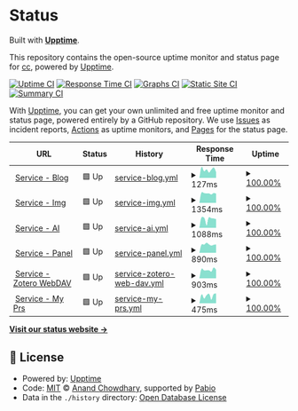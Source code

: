 # Status

Built with [**Upptime**](https://upptime.js.org).

This repository contains the open-source uptime monitor and status page for [cc](https://chillcicada.com), powered by [Upptime](https://github.com/upptime/upptime).

[![Uptime CI](https://github.com/chillcicada/status/workflows/Uptime%20CI/badge.svg)](https://github.com/chillcicada/status/actions?query=workflow%3A%22Uptime+CI%22)
[![Response Time CI](https://github.com/chillcicada/status/workflows/Response%20Time%20CI/badge.svg)](https://github.com/chillcicada/status/actions?query=workflow%3A%22Response+Time+CI%22)
[![Graphs CI](https://github.com/chillcicada/status/workflows/Graphs%20CI/badge.svg)](https://github.com/chillcicada/status/actions?query=workflow%3A%22Graphs+CI%22)
[![Static Site CI](https://github.com/chillcicada/status/workflows/Static%20Site%20CI/badge.svg)](https://github.com/chillcicada/status/actions?query=workflow%3A%22Static+Site+CI%22)
[![Summary CI](https://github.com/chillcicada/status/workflows/Summary%20CI/badge.svg)](https://github.com/chillcicada/status/actions?query=workflow%3A%22Summary+CI%22)

With [Upptime](https://upptime.js.org), you can get your own unlimited and free uptime monitor and status page, powered entirely by a GitHub repository. We use [Issues](https://github.com/chillcicada/status/issues) as incident reports, [Actions](https://github.com/chillcicada/status/actions) as uptime monitors, and [Pages](https://status.chillcicada.com) for the status page.

<!--start: status pages-->
<!-- This summary is generated by Upptime (https://github.com/upptime/upptime) -->
<!-- Do not edit this manually, your changes will be overwritten -->
<!-- prettier-ignore -->
| URL | Status | History | Response Time | Uptime |
| --- | ------ | ------- | ------------- | ------ |
| <img alt="" src="https://icons.duckduckgo.com/ip3/chillcicada.com.ico" height="13"> [Service - Blog](https://chillcicada.com) | 🟩 Up | [service-blog.yml](https://github.com/chillcicada/status/commits/HEAD/history/service-blog.yml) | <details><summary><img alt="Response time graph" src="./graphs/service-blog/response-time-week.png" height="20"> 127ms</summary><br><a href="https://status.chillcicada.com/history/service-blog"><img alt="Response time 324" src="https://img.shields.io/endpoint?url=https%3A%2F%2Fraw.githubusercontent.com%2Fchillcicada%2Fstatus%2FHEAD%2Fapi%2Fservice-blog%2Fresponse-time.json"></a><br><a href="https://status.chillcicada.com/history/service-blog"><img alt="24-hour response time 91" src="https://img.shields.io/endpoint?url=https%3A%2F%2Fraw.githubusercontent.com%2Fchillcicada%2Fstatus%2FHEAD%2Fapi%2Fservice-blog%2Fresponse-time-day.json"></a><br><a href="https://status.chillcicada.com/history/service-blog"><img alt="7-day response time 127" src="https://img.shields.io/endpoint?url=https%3A%2F%2Fraw.githubusercontent.com%2Fchillcicada%2Fstatus%2FHEAD%2Fapi%2Fservice-blog%2Fresponse-time-week.json"></a><br><a href="https://status.chillcicada.com/history/service-blog"><img alt="30-day response time 353" src="https://img.shields.io/endpoint?url=https%3A%2F%2Fraw.githubusercontent.com%2Fchillcicada%2Fstatus%2FHEAD%2Fapi%2Fservice-blog%2Fresponse-time-month.json"></a><br><a href="https://status.chillcicada.com/history/service-blog"><img alt="1-year response time 324" src="https://img.shields.io/endpoint?url=https%3A%2F%2Fraw.githubusercontent.com%2Fchillcicada%2Fstatus%2FHEAD%2Fapi%2Fservice-blog%2Fresponse-time-year.json"></a></details> | <details><summary><a href="https://status.chillcicada.com/history/service-blog">100.00%</a></summary><a href="https://status.chillcicada.com/history/service-blog"><img alt="All-time uptime 100.00%" src="https://img.shields.io/endpoint?url=https%3A%2F%2Fraw.githubusercontent.com%2Fchillcicada%2Fstatus%2FHEAD%2Fapi%2Fservice-blog%2Fuptime.json"></a><br><a href="https://status.chillcicada.com/history/service-blog"><img alt="24-hour uptime 100.00%" src="https://img.shields.io/endpoint?url=https%3A%2F%2Fraw.githubusercontent.com%2Fchillcicada%2Fstatus%2FHEAD%2Fapi%2Fservice-blog%2Fuptime-day.json"></a><br><a href="https://status.chillcicada.com/history/service-blog"><img alt="7-day uptime 100.00%" src="https://img.shields.io/endpoint?url=https%3A%2F%2Fraw.githubusercontent.com%2Fchillcicada%2Fstatus%2FHEAD%2Fapi%2Fservice-blog%2Fuptime-week.json"></a><br><a href="https://status.chillcicada.com/history/service-blog"><img alt="30-day uptime 100.00%" src="https://img.shields.io/endpoint?url=https%3A%2F%2Fraw.githubusercontent.com%2Fchillcicada%2Fstatus%2FHEAD%2Fapi%2Fservice-blog%2Fuptime-month.json"></a><br><a href="https://status.chillcicada.com/history/service-blog"><img alt="1-year uptime 100.00%" src="https://img.shields.io/endpoint?url=https%3A%2F%2Fraw.githubusercontent.com%2Fchillcicada%2Fstatus%2FHEAD%2Fapi%2Fservice-blog%2Fuptime-year.json"></a></details>
| <img alt="" src="https://icons.duckduckgo.com/ip3/img.chillcicada.com.ico" height="13"> [Service - Img](https://img.chillcicada.com) | 🟩 Up | [service-img.yml](https://github.com/chillcicada/status/commits/HEAD/history/service-img.yml) | <details><summary><img alt="Response time graph" src="./graphs/service-img/response-time-week.png" height="20"> 1354ms</summary><br><a href="https://status.chillcicada.com/history/service-img"><img alt="Response time 1392" src="https://img.shields.io/endpoint?url=https%3A%2F%2Fraw.githubusercontent.com%2Fchillcicada%2Fstatus%2FHEAD%2Fapi%2Fservice-img%2Fresponse-time.json"></a><br><a href="https://status.chillcicada.com/history/service-img"><img alt="24-hour response time 1313" src="https://img.shields.io/endpoint?url=https%3A%2F%2Fraw.githubusercontent.com%2Fchillcicada%2Fstatus%2FHEAD%2Fapi%2Fservice-img%2Fresponse-time-day.json"></a><br><a href="https://status.chillcicada.com/history/service-img"><img alt="7-day response time 1354" src="https://img.shields.io/endpoint?url=https%3A%2F%2Fraw.githubusercontent.com%2Fchillcicada%2Fstatus%2FHEAD%2Fapi%2Fservice-img%2Fresponse-time-week.json"></a><br><a href="https://status.chillcicada.com/history/service-img"><img alt="30-day response time 1406" src="https://img.shields.io/endpoint?url=https%3A%2F%2Fraw.githubusercontent.com%2Fchillcicada%2Fstatus%2FHEAD%2Fapi%2Fservice-img%2Fresponse-time-month.json"></a><br><a href="https://status.chillcicada.com/history/service-img"><img alt="1-year response time 1392" src="https://img.shields.io/endpoint?url=https%3A%2F%2Fraw.githubusercontent.com%2Fchillcicada%2Fstatus%2FHEAD%2Fapi%2Fservice-img%2Fresponse-time-year.json"></a></details> | <details><summary><a href="https://status.chillcicada.com/history/service-img">100.00%</a></summary><a href="https://status.chillcicada.com/history/service-img"><img alt="All-time uptime 100.00%" src="https://img.shields.io/endpoint?url=https%3A%2F%2Fraw.githubusercontent.com%2Fchillcicada%2Fstatus%2FHEAD%2Fapi%2Fservice-img%2Fuptime.json"></a><br><a href="https://status.chillcicada.com/history/service-img"><img alt="24-hour uptime 100.00%" src="https://img.shields.io/endpoint?url=https%3A%2F%2Fraw.githubusercontent.com%2Fchillcicada%2Fstatus%2FHEAD%2Fapi%2Fservice-img%2Fuptime-day.json"></a><br><a href="https://status.chillcicada.com/history/service-img"><img alt="7-day uptime 100.00%" src="https://img.shields.io/endpoint?url=https%3A%2F%2Fraw.githubusercontent.com%2Fchillcicada%2Fstatus%2FHEAD%2Fapi%2Fservice-img%2Fuptime-week.json"></a><br><a href="https://status.chillcicada.com/history/service-img"><img alt="30-day uptime 100.00%" src="https://img.shields.io/endpoint?url=https%3A%2F%2Fraw.githubusercontent.com%2Fchillcicada%2Fstatus%2FHEAD%2Fapi%2Fservice-img%2Fuptime-month.json"></a><br><a href="https://status.chillcicada.com/history/service-img"><img alt="1-year uptime 100.00%" src="https://img.shields.io/endpoint?url=https%3A%2F%2Fraw.githubusercontent.com%2Fchillcicada%2Fstatus%2FHEAD%2Fapi%2Fservice-img%2Fuptime-year.json"></a></details>
| <img alt="" src="https://icons.duckduckgo.com/ip3/ai.chillcicada.com.ico" height="13"> [Service - AI](https://ai.chillcicada.com) | 🟩 Up | [service-ai.yml](https://github.com/chillcicada/status/commits/HEAD/history/service-ai.yml) | <details><summary><img alt="Response time graph" src="./graphs/service-ai/response-time-week.png" height="20"> 1088ms</summary><br><a href="https://status.chillcicada.com/history/service-ai"><img alt="Response time 1574" src="https://img.shields.io/endpoint?url=https%3A%2F%2Fraw.githubusercontent.com%2Fchillcicada%2Fstatus%2FHEAD%2Fapi%2Fservice-ai%2Fresponse-time.json"></a><br><a href="https://status.chillcicada.com/history/service-ai"><img alt="24-hour response time 1084" src="https://img.shields.io/endpoint?url=https%3A%2F%2Fraw.githubusercontent.com%2Fchillcicada%2Fstatus%2FHEAD%2Fapi%2Fservice-ai%2Fresponse-time-day.json"></a><br><a href="https://status.chillcicada.com/history/service-ai"><img alt="7-day response time 1088" src="https://img.shields.io/endpoint?url=https%3A%2F%2Fraw.githubusercontent.com%2Fchillcicada%2Fstatus%2FHEAD%2Fapi%2Fservice-ai%2Fresponse-time-week.json"></a><br><a href="https://status.chillcicada.com/history/service-ai"><img alt="30-day response time 1041" src="https://img.shields.io/endpoint?url=https%3A%2F%2Fraw.githubusercontent.com%2Fchillcicada%2Fstatus%2FHEAD%2Fapi%2Fservice-ai%2Fresponse-time-month.json"></a><br><a href="https://status.chillcicada.com/history/service-ai"><img alt="1-year response time 1574" src="https://img.shields.io/endpoint?url=https%3A%2F%2Fraw.githubusercontent.com%2Fchillcicada%2Fstatus%2FHEAD%2Fapi%2Fservice-ai%2Fresponse-time-year.json"></a></details> | <details><summary><a href="https://status.chillcicada.com/history/service-ai">100.00%</a></summary><a href="https://status.chillcicada.com/history/service-ai"><img alt="All-time uptime 100.00%" src="https://img.shields.io/endpoint?url=https%3A%2F%2Fraw.githubusercontent.com%2Fchillcicada%2Fstatus%2FHEAD%2Fapi%2Fservice-ai%2Fuptime.json"></a><br><a href="https://status.chillcicada.com/history/service-ai"><img alt="24-hour uptime 100.00%" src="https://img.shields.io/endpoint?url=https%3A%2F%2Fraw.githubusercontent.com%2Fchillcicada%2Fstatus%2FHEAD%2Fapi%2Fservice-ai%2Fuptime-day.json"></a><br><a href="https://status.chillcicada.com/history/service-ai"><img alt="7-day uptime 100.00%" src="https://img.shields.io/endpoint?url=https%3A%2F%2Fraw.githubusercontent.com%2Fchillcicada%2Fstatus%2FHEAD%2Fapi%2Fservice-ai%2Fuptime-week.json"></a><br><a href="https://status.chillcicada.com/history/service-ai"><img alt="30-day uptime 100.00%" src="https://img.shields.io/endpoint?url=https%3A%2F%2Fraw.githubusercontent.com%2Fchillcicada%2Fstatus%2FHEAD%2Fapi%2Fservice-ai%2Fuptime-month.json"></a><br><a href="https://status.chillcicada.com/history/service-ai"><img alt="1-year uptime 100.00%" src="https://img.shields.io/endpoint?url=https%3A%2F%2Fraw.githubusercontent.com%2Fchillcicada%2Fstatus%2FHEAD%2Fapi%2Fservice-ai%2Fuptime-year.json"></a></details>
| <img alt="" src="https://icons.duckduckgo.com/ip3/panel.chillcicada.com.ico" height="13"> [Service - Panel](https://panel.chillcicada.com) | 🟩 Up | [service-panel.yml](https://github.com/chillcicada/status/commits/HEAD/history/service-panel.yml) | <details><summary><img alt="Response time graph" src="./graphs/service-panel/response-time-week.png" height="20"> 890ms</summary><br><a href="https://status.chillcicada.com/history/service-panel"><img alt="Response time 865" src="https://img.shields.io/endpoint?url=https%3A%2F%2Fraw.githubusercontent.com%2Fchillcicada%2Fstatus%2FHEAD%2Fapi%2Fservice-panel%2Fresponse-time.json"></a><br><a href="https://status.chillcicada.com/history/service-panel"><img alt="24-hour response time 888" src="https://img.shields.io/endpoint?url=https%3A%2F%2Fraw.githubusercontent.com%2Fchillcicada%2Fstatus%2FHEAD%2Fapi%2Fservice-panel%2Fresponse-time-day.json"></a><br><a href="https://status.chillcicada.com/history/service-panel"><img alt="7-day response time 890" src="https://img.shields.io/endpoint?url=https%3A%2F%2Fraw.githubusercontent.com%2Fchillcicada%2Fstatus%2FHEAD%2Fapi%2Fservice-panel%2Fresponse-time-week.json"></a><br><a href="https://status.chillcicada.com/history/service-panel"><img alt="30-day response time 865" src="https://img.shields.io/endpoint?url=https%3A%2F%2Fraw.githubusercontent.com%2Fchillcicada%2Fstatus%2FHEAD%2Fapi%2Fservice-panel%2Fresponse-time-month.json"></a><br><a href="https://status.chillcicada.com/history/service-panel"><img alt="1-year response time 865" src="https://img.shields.io/endpoint?url=https%3A%2F%2Fraw.githubusercontent.com%2Fchillcicada%2Fstatus%2FHEAD%2Fapi%2Fservice-panel%2Fresponse-time-year.json"></a></details> | <details><summary><a href="https://status.chillcicada.com/history/service-panel">100.00%</a></summary><a href="https://status.chillcicada.com/history/service-panel"><img alt="All-time uptime 99.85%" src="https://img.shields.io/endpoint?url=https%3A%2F%2Fraw.githubusercontent.com%2Fchillcicada%2Fstatus%2FHEAD%2Fapi%2Fservice-panel%2Fuptime.json"></a><br><a href="https://status.chillcicada.com/history/service-panel"><img alt="24-hour uptime 100.00%" src="https://img.shields.io/endpoint?url=https%3A%2F%2Fraw.githubusercontent.com%2Fchillcicada%2Fstatus%2FHEAD%2Fapi%2Fservice-panel%2Fuptime-day.json"></a><br><a href="https://status.chillcicada.com/history/service-panel"><img alt="7-day uptime 100.00%" src="https://img.shields.io/endpoint?url=https%3A%2F%2Fraw.githubusercontent.com%2Fchillcicada%2Fstatus%2FHEAD%2Fapi%2Fservice-panel%2Fuptime-week.json"></a><br><a href="https://status.chillcicada.com/history/service-panel"><img alt="30-day uptime 99.69%" src="https://img.shields.io/endpoint?url=https%3A%2F%2Fraw.githubusercontent.com%2Fchillcicada%2Fstatus%2FHEAD%2Fapi%2Fservice-panel%2Fuptime-month.json"></a><br><a href="https://status.chillcicada.com/history/service-panel"><img alt="1-year uptime 99.85%" src="https://img.shields.io/endpoint?url=https%3A%2F%2Fraw.githubusercontent.com%2Fchillcicada%2Fstatus%2FHEAD%2Fapi%2Fservice-panel%2Fuptime-year.json"></a></details>
| <img alt="" src="https://icons.duckduckgo.com/ip3/zotero.chillcicada.com.ico" height="13"> [Service - Zotero WebDAV](https://zotero.chillcicada.com) | 🟩 Up | [service-zotero-web-dav.yml](https://github.com/chillcicada/status/commits/HEAD/history/service-zotero-web-dav.yml) | <details><summary><img alt="Response time graph" src="./graphs/service-zotero-web-dav/response-time-week.png" height="20"> 903ms</summary><br><a href="https://status.chillcicada.com/history/service-zotero-web-dav"><img alt="Response time 881" src="https://img.shields.io/endpoint?url=https%3A%2F%2Fraw.githubusercontent.com%2Fchillcicada%2Fstatus%2FHEAD%2Fapi%2Fservice-zotero-web-dav%2Fresponse-time.json"></a><br><a href="https://status.chillcicada.com/history/service-zotero-web-dav"><img alt="24-hour response time 905" src="https://img.shields.io/endpoint?url=https%3A%2F%2Fraw.githubusercontent.com%2Fchillcicada%2Fstatus%2FHEAD%2Fapi%2Fservice-zotero-web-dav%2Fresponse-time-day.json"></a><br><a href="https://status.chillcicada.com/history/service-zotero-web-dav"><img alt="7-day response time 903" src="https://img.shields.io/endpoint?url=https%3A%2F%2Fraw.githubusercontent.com%2Fchillcicada%2Fstatus%2FHEAD%2Fapi%2Fservice-zotero-web-dav%2Fresponse-time-week.json"></a><br><a href="https://status.chillcicada.com/history/service-zotero-web-dav"><img alt="30-day response time 845" src="https://img.shields.io/endpoint?url=https%3A%2F%2Fraw.githubusercontent.com%2Fchillcicada%2Fstatus%2FHEAD%2Fapi%2Fservice-zotero-web-dav%2Fresponse-time-month.json"></a><br><a href="https://status.chillcicada.com/history/service-zotero-web-dav"><img alt="1-year response time 881" src="https://img.shields.io/endpoint?url=https%3A%2F%2Fraw.githubusercontent.com%2Fchillcicada%2Fstatus%2FHEAD%2Fapi%2Fservice-zotero-web-dav%2Fresponse-time-year.json"></a></details> | <details><summary><a href="https://status.chillcicada.com/history/service-zotero-web-dav">100.00%</a></summary><a href="https://status.chillcicada.com/history/service-zotero-web-dav"><img alt="All-time uptime 97.82%" src="https://img.shields.io/endpoint?url=https%3A%2F%2Fraw.githubusercontent.com%2Fchillcicada%2Fstatus%2FHEAD%2Fapi%2Fservice-zotero-web-dav%2Fuptime.json"></a><br><a href="https://status.chillcicada.com/history/service-zotero-web-dav"><img alt="24-hour uptime 100.00%" src="https://img.shields.io/endpoint?url=https%3A%2F%2Fraw.githubusercontent.com%2Fchillcicada%2Fstatus%2FHEAD%2Fapi%2Fservice-zotero-web-dav%2Fuptime-day.json"></a><br><a href="https://status.chillcicada.com/history/service-zotero-web-dav"><img alt="7-day uptime 100.00%" src="https://img.shields.io/endpoint?url=https%3A%2F%2Fraw.githubusercontent.com%2Fchillcicada%2Fstatus%2FHEAD%2Fapi%2Fservice-zotero-web-dav%2Fuptime-week.json"></a><br><a href="https://status.chillcicada.com/history/service-zotero-web-dav"><img alt="30-day uptime 100.00%" src="https://img.shields.io/endpoint?url=https%3A%2F%2Fraw.githubusercontent.com%2Fchillcicada%2Fstatus%2FHEAD%2Fapi%2Fservice-zotero-web-dav%2Fuptime-month.json"></a><br><a href="https://status.chillcicada.com/history/service-zotero-web-dav"><img alt="1-year uptime 97.82%" src="https://img.shields.io/endpoint?url=https%3A%2F%2Fraw.githubusercontent.com%2Fchillcicada%2Fstatus%2FHEAD%2Fapi%2Fservice-zotero-web-dav%2Fuptime-year.json"></a></details>
| <img alt="" src="https://icons.duckduckgo.com/ip3/prs.chillcicada.com.ico" height="13"> [Service - My Prs](https://prs.chillcicada.com) | 🟩 Up | [service-my-prs.yml](https://github.com/chillcicada/status/commits/HEAD/history/service-my-prs.yml) | <details><summary><img alt="Response time graph" src="./graphs/service-my-prs/response-time-week.png" height="20"> 475ms</summary><br><a href="https://status.chillcicada.com/history/service-my-prs"><img alt="Response time 534" src="https://img.shields.io/endpoint?url=https%3A%2F%2Fraw.githubusercontent.com%2Fchillcicada%2Fstatus%2FHEAD%2Fapi%2Fservice-my-prs%2Fresponse-time.json"></a><br><a href="https://status.chillcicada.com/history/service-my-prs"><img alt="24-hour response time 612" src="https://img.shields.io/endpoint?url=https%3A%2F%2Fraw.githubusercontent.com%2Fchillcicada%2Fstatus%2FHEAD%2Fapi%2Fservice-my-prs%2Fresponse-time-day.json"></a><br><a href="https://status.chillcicada.com/history/service-my-prs"><img alt="7-day response time 475" src="https://img.shields.io/endpoint?url=https%3A%2F%2Fraw.githubusercontent.com%2Fchillcicada%2Fstatus%2FHEAD%2Fapi%2Fservice-my-prs%2Fresponse-time-week.json"></a><br><a href="https://status.chillcicada.com/history/service-my-prs"><img alt="30-day response time 470" src="https://img.shields.io/endpoint?url=https%3A%2F%2Fraw.githubusercontent.com%2Fchillcicada%2Fstatus%2FHEAD%2Fapi%2Fservice-my-prs%2Fresponse-time-month.json"></a><br><a href="https://status.chillcicada.com/history/service-my-prs"><img alt="1-year response time 534" src="https://img.shields.io/endpoint?url=https%3A%2F%2Fraw.githubusercontent.com%2Fchillcicada%2Fstatus%2FHEAD%2Fapi%2Fservice-my-prs%2Fresponse-time-year.json"></a></details> | <details><summary><a href="https://status.chillcicada.com/history/service-my-prs">100.00%</a></summary><a href="https://status.chillcicada.com/history/service-my-prs"><img alt="All-time uptime 100.00%" src="https://img.shields.io/endpoint?url=https%3A%2F%2Fraw.githubusercontent.com%2Fchillcicada%2Fstatus%2FHEAD%2Fapi%2Fservice-my-prs%2Fuptime.json"></a><br><a href="https://status.chillcicada.com/history/service-my-prs"><img alt="24-hour uptime 100.00%" src="https://img.shields.io/endpoint?url=https%3A%2F%2Fraw.githubusercontent.com%2Fchillcicada%2Fstatus%2FHEAD%2Fapi%2Fservice-my-prs%2Fuptime-day.json"></a><br><a href="https://status.chillcicada.com/history/service-my-prs"><img alt="7-day uptime 100.00%" src="https://img.shields.io/endpoint?url=https%3A%2F%2Fraw.githubusercontent.com%2Fchillcicada%2Fstatus%2FHEAD%2Fapi%2Fservice-my-prs%2Fuptime-week.json"></a><br><a href="https://status.chillcicada.com/history/service-my-prs"><img alt="30-day uptime 100.00%" src="https://img.shields.io/endpoint?url=https%3A%2F%2Fraw.githubusercontent.com%2Fchillcicada%2Fstatus%2FHEAD%2Fapi%2Fservice-my-prs%2Fuptime-month.json"></a><br><a href="https://status.chillcicada.com/history/service-my-prs"><img alt="1-year uptime 100.00%" src="https://img.shields.io/endpoint?url=https%3A%2F%2Fraw.githubusercontent.com%2Fchillcicada%2Fstatus%2FHEAD%2Fapi%2Fservice-my-prs%2Fuptime-year.json"></a></details>

<!--end: status pages-->

[**Visit our status website →**](https://status.chillcicada.com)

## 📄 License

- Powered by: [Upptime](https://github.com/upptime/upptime)
- Code: [MIT](./LICENSE) © [Anand Chowdhary](https://anandchowdhary.com), supported by [Pabio](https://pabio.com)
- Data in the `./history` directory: [Open Database License](https://opendatacommons.org/licenses/odbl/1-0/)
